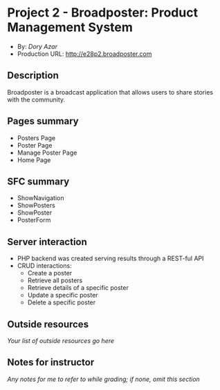 # Project 2 - Broadposter: Product Management System
+ By: *Dory Azar*
+ Production URL: <http://e28p2.broadposter.com>

## Description

Broadposter is a broadcast application that allows users to share stories with the community.


## Pages summary
+ Posters Page
+ Poster Page
+ Manage Poster Page 
+ Home Page


## SFC summary
+ ShowNavigation
+ ShowPosters
+ ShowPoster
+ PosterForm
  
## Server interaction
+ PHP backend was created serving results through a REST-ful API
+ CRUD interactions:
	+ Create a poster
	+ Retrieve all posters
	+ Retrieve details of a specific poster
	+ Update a specific poster
	+ Delete a specific poster

## Outside resources
*Your list of outside resources go here*

## Notes for instructor
*Any notes for me to refer to while grading; if none, omit this section*
